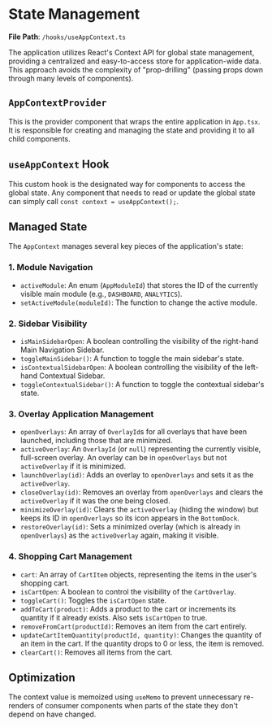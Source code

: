 # State Management

**File Path**: `/hooks/useAppContext.ts`

The application utilizes React's Context API for global state management, providing a centralized and easy-to-access store for application-wide data. This approach avoids the complexity of "prop-drilling" (passing props down through many levels of components).

## `AppContextProvider`
This is the provider component that wraps the entire application in `App.tsx`. It is responsible for creating and managing the state and providing it to all child components.

## `useAppContext` Hook
This custom hook is the designated way for components to access the global state. Any component that needs to read or update the global state can simply call `const context = useAppContext();`.

## Managed State

The `AppContext` manages several key pieces of the application's state:

### 1. Module Navigation
-   `activeModule`: An enum (`AppModuleId`) that stores the ID of the currently visible main module (e.g., `DASHBOARD`, `ANALYTICS`).
-   `setActiveModule(moduleId)`: The function to change the active module.

### 2. Sidebar Visibility
-   `isMainSidebarOpen`: A boolean controlling the visibility of the right-hand Main Navigation Sidebar.
-   `toggleMainSidebar()`: A function to toggle the main sidebar's state.
-   `isContextualSidebarOpen`: A boolean controlling the visibility of the left-hand Contextual Sidebar.
-   `toggleContextualSidebar()`: A function to toggle the contextual sidebar's state.

### 3. Overlay Application Management
-   `openOverlays`: An array of `OverlayId`s for all overlays that have been launched, including those that are minimized.
-   `activeOverlay`: An `OverlayId` (or `null`) representing the currently visible, full-screen overlay. An overlay can be in `openOverlays` but not `activeOverlay` if it is minimized.
-   `launchOverlay(id)`: Adds an overlay to `openOverlays` and sets it as the `activeOverlay`.
-   `closeOverlay(id)`: Removes an overlay from `openOverlays` and clears the `activeOverlay` if it was the one being closed.
-   `minimizeOverlay(id)`: Clears the `activeOverlay` (hiding the window) but keeps its ID in `openOverlays` so its icon appears in the `BottomDock`.
-   `restoreOverlay(id)`: Sets a minimized overlay (which is already in `openOverlays`) as the `activeOverlay` again, making it visible.

### 4. Shopping Cart Management
-   `cart`: An array of `CartItem` objects, representing the items in the user's shopping cart.
-   `isCartOpen`: A boolean to control the visibility of the `CartOverlay`.
-   `toggleCart()`: Toggles the `isCartOpen` state.
-   `addToCart(product)`: Adds a product to the cart or increments its quantity if it already exists. Also sets `isCartOpen` to true.
-   `removeFromCart(productId)`: Removes an item from the cart entirely.
-   `updateCartItemQuantity(productId, quantity)`: Changes the quantity of an item in the cart. If the quantity drops to 0 or less, the item is removed.
-   `clearCart()`: Removes all items from the cart.

## Optimization
The context value is memoized using `useMemo` to prevent unnecessary re-renders of consumer components when parts of the state they don't depend on have changed.